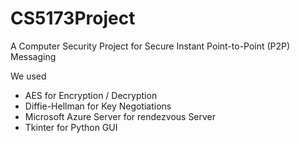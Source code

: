 # CS5173Project
A Computer Security Project for Secure Instant Point-to-Point (P2P) Messaging

We used 
* AES for Encryption / Decryption
* Diffie-Hellman for Key Negotiations
* Microsoft Azure Server for rendezvous Server
* Tkinter for Python GUI